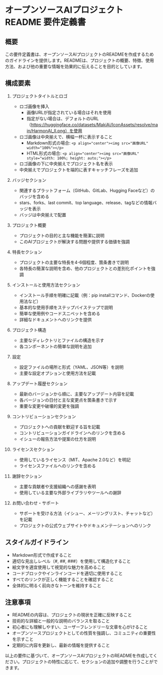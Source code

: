 # オープンソースAIプロジェクト README 要件定義書

## 概要
この要件定義書は、オープンソースAIプロジェクトのREADMEを作成するためのガイドラインを提供します。READMEは、プロジェクトの概要、特徴、使用方法、および他の重要な情報を効果的に伝えることを目的としています。

## 構成要素

1. プロジェクトタイトルとロゴ
   - ロゴ画像を挿入
     - 画像URLが指定されている場合はそれを使用
     - 指定がない場合は、デフォルトのURL（https://huggingface.co/datasets/MakiAi/IconAssets/resolve/main/HarmonAI_II.png）を使用
   - ロゴ画像は中央揃えで、横幅一杯に表示すること
     - Markdown形式の場合: `<p align="center"><img src="画像URL" width="100%"></p>`
     - HTML形式の場合: `<p align="center"><img src="画像URL" style="width: 100%; height: auto;"></p>`
   - ロゴ画像の下に中央揃えでプロジェクト名を表示
   - 中央揃えでプロジェクトを端的に表すキャッチフレーズを追加

2. バッジセクション
   - 関連するプラットフォーム（GitHub、GitLab、Hugging Faceなど）のバッジを含める
   - stars、forks、last commit、top language、release、tagなどの情報バッジを表示
   - バッジは中央揃えで配置

3. プロジェクト概要
   - プロジェクトの目的と主な機能を簡潔に説明
   - このAIプロジェクトが解決する問題や提供する価値を強調

4. 特長セクション
   - プロジェクトの主要な特長を4-6個程度、箇条書きで説明
   - 各特長の簡潔な説明を含め、他のプロジェクトとの差別化ポイントを強調

5. インストールと使用方法セクション
   - インストール手順を明確に記載（例：pip installコマンド、Dockerの使用法など）
   - 基本的な使用手順をステップバイステップで説明
   - 簡単な使用例やコードスニペットを含める
   - 詳細なドキュメントへのリンクを提供

6. プロジェクト構造
   - 主要なディレクトリとファイルの構造を示す
   - 各コンポーネントの簡単な説明を追加

7. 設定
   - 設定ファイルの場所と形式（YAML、JSON等）を説明
   - 主要な設定オプションと使用方法を記載

8. アップデート履歴セクション
   - 最新のバージョンから順に、主要なアップデート内容を記載
   - 各バージョンの日付と主な変更点を箇条書きで示す
   - 重要な変更や破壊的変更を強調

9. コントリビューションセクション
   - プロジェクトへの貢献を歓迎する旨を記載
   - コントリビューションガイドラインへのリンクを含める
   - イシューの報告方法や提案の仕方を説明

10. ライセンスセクション
    - 使用しているライセンス（MIT、Apache 2.0など）を明記
    - ライセンスファイルへのリンクを含める

11. 謝辞セクション
    - 主要な貢献者や支援組織への感謝を表明
    - 使用している主要な外部ライブラリやツールへの謝辞

12. お問い合わせ・サポート
    - サポートを受ける方法（イシュー、メーリングリスト、チャットなど）を記載
    - プロジェクトの公式ウェブサイトやドキュメンテーションへのリンク

## スタイルガイドライン
- Markdown形式で作成すること
- 適切な見出しレベル（#, ##, ###）を使用して構造化すること
- 絵文字を適宜使用して視覚的な魅力を高めること
- コードブロックやインラインコードを適切に使用すること
- すべてのリンクが正しく機能することを確認すること
- 全体的に明るく前向きなトーンを維持すること

## 注意事項
- READMEの内容は、プロジェクトの現状を正確に反映すること
- 技術的な詳細と一般的な説明のバランスを取ること
- 初心者にも理解しやすい、ユーザーフレンドリーな文章を心がけること
- オープンソースプロジェクトとしての性質を強調し、コミュニティの重要性を示すこと
- 定期的に内容を更新し、最新の情報を提供すること

以上の要件に基づいて、オープンソースAIプロジェクトのREADMEを作成してください。プロジェクトの特性に応じて、セクションの追加や調整を行うことができます。
